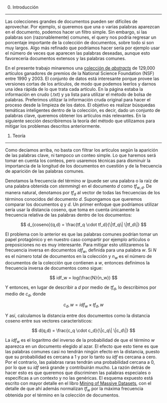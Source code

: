 
0. Introducción
--------------------------

Las colecciones grandes de documentos pueden ser difíciles de aprovechar. Por ejemplo, si queremos que una o varias palabras aparezcan en el documento, podemos hacer un filtro simple. Sin embargo, si las palabras son (razonablemente) comunes, el query nos podría regresar un porcentaje importante de la colección de documentos, sobre todo si son muy largos. Algo más refinado que podríamos hacer sería por ejemplo usar el número de veces que aparecen las palabras deseadas, aunque esto favorecería documentos extensos y las palabras comunes.

En el presente trabajo minaremos una [colección de _abstracts_](https://archive.ics.uci.edu/ml/datasets/NSF+Research+Award+Abstracts+1990-2003) de 129,000 artículos  ganadores de premios de la National Science Foundation (NSF) entre 1990 y 2003. El conjunto de datos está interesante porque provee las versiones cortas de los artículos, de modo que podemos leerlos y darnos una idea rápida de lo que trata cada artículo. En la página estaba la información en crudo (.txt) y ya lista para utilizar el método de bolsa de palabras. Preferimos utilizar la información cruda original para hacer el proceso desde la limpieza de los datos. El objetivo es realizar búsquedas temáticas inteligentes dentro de la colección, es decir, dado un conjunto de palabras clave, queremos obtener los artículos más relevantes. En la siguiente sección describiremos la teoría del método que utilizamos para mitigar los problemas descritos anteriormente.


1. Teoría
--------------------------

Como decíamos arriba, no basta con filtrar los artículos según la aparición de las palabras clave, ni tampoco un conteo simple. Lo que haremos será tomar en cuenta los conteos, pero usaremos técnicas para disminuir la importancia de la longitud de los documentos en cuestión y de la frecuencia de aparición de las palabras comunes.

Denotamos la frecuencia del término $w$ (puede ser una palabra o la raíz de una palabra obtenida con _stemming_) en el documento $d$ como $tf_{w,d}$. De manera natural, denotamos por $tf_d$ al vector de todas las frecuencias de los términos conocidos del documento $d$. Supongamos que queremos comparar los documentos $q$ y $d$. Un primer enfoque que podríamos utilizar sería usar la distancia coseno, que toma en cuenta únicamente la frecuencia relativa de las palabras dentro de los documentos:

$$
d_{coseno}(q,d) = \frac{tf_q \cdot tf_d}{\|tf_q\| \|tf_d\|}
$$

El problema con lo anterior es que las palabras comunes podrían tomar un papel protagónico y en nuestro caso compartir por ejemplo artículos o preposiciones no es muy interesante. Para mitigar esto utilizaremos la frecuencia inversa en documentos $idf_w$, definida para una palabra $w$. Si $N$ es el número total de documentos en la colección y $n_w$ es el número de documentos de la colección que contienen a $w$, entonces definimos la frecuencia inversa de documentos como sigue:

$$
idf_w = log(\frac{N}{n_w}) 
$$

Y entonces, en lugar de describir a $d$ por medio de $tf_d$, lo describimos por medio de $c_d$, donde

$$
c_d,w = idf_w \times tf_d,w
$$

Y así, calculamos la distancia entre dos documentos como la distancia coseno entre sus vectores característicos:

$$
d(q,d) = \frac{c_q \cdot c_d}{\|c_q\| \|c_d\|}
$$

La $idf_w$ es el logaritmo del inverso de la probabilidad de que el término $w$ aparezca en un documento elegido al azar. El efecto que esto tiene es que las palabras comunes casi no tendrán ningún efecto en la distancia, puesto que su probabilidad es cercana a 1 y por lo tanto su $idf$ es cercana a cero. Por el contrario, las palabras raras tendrán una probabilidad cercana a 0, por lo que su $idf$ será grande y contribuirán mucho. La razón detrás de hacer esto es que queremos que discriminen las palabras especiales o específicas a un contexto y no las genéricas. El esquema expuesto está escrito con mayor detalle en el libro [Mining of Massive Datasets](http://www.mmds.org), con el detalle de que ahí además normalizan $tf_w$ por la máxima frecuencia obtenida por el término en la colección de documentos.

